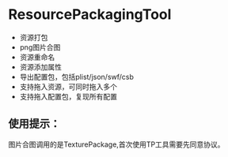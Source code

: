 # ResourcePackagingTool
- 资源打包
- png图片合图
- 资源重命名
- 资源添加属性
- 导出配置包，包括plist/json/swf/csb
- 支持拖入资源，可同时拖入多个
- 支持拖入配置包，复现所有配置

## 使用提示： ##
图片合图调用的是TexturePackage,首次使用TP工具需要先同意协议。

